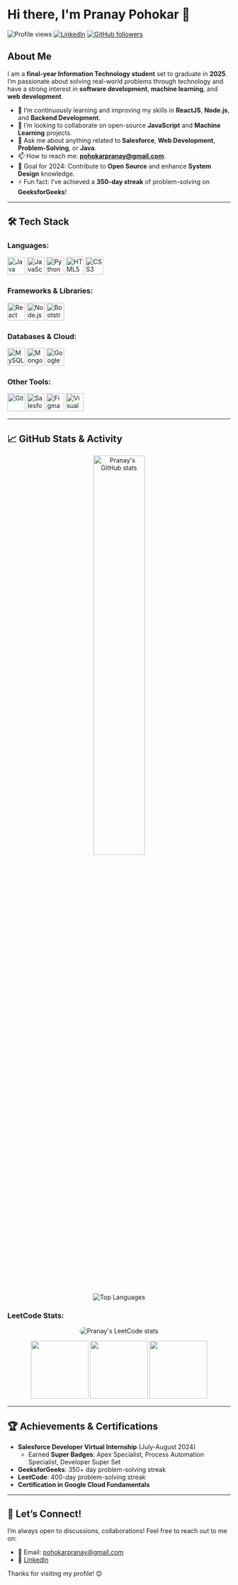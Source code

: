 # Hi there, I'm Pranay Pohokar 👋

![Profile views](https://komarev.com/ghpvc/?username=devloperpranav)
[![LinkedIn](https://img.shields.io/badge/LinkedIn-Pranay%20Pohokar-blue?logo=linkedin)](https://www.linkedin.com/in/pranay-pohokar-067937212/)
[![GitHub followers](https://img.shields.io/github/followers/devloperpranav?label=Follow&style=social)](https://github.com/devloperpranav)

## About Me
I am a **final-year Information Technology student** set to graduate in **2025**. I’m passionate about solving real-world problems through technology and have a strong interest in **software development**, **machine learning**, and **web development**.


- 🔭 I’m continuously learning and improving my skills in **ReactJS**, **Node.js**, and **Backend Development**.
- 👯 I’m looking to collaborate on open-source **JavaScript** and **Machine Learning** projects.
- 💬 Ask me about anything related to **Salesforce**, **Web Development**, **Problem-Solving**, or **Java**.
- 📫 How to reach me: **pohokarpranay@gmail.com**.
- 🎯 Goal for 2024: Contribute to **Open Source** and enhance **System Design** knowledge.
- ⚡ Fun fact: I’ve achieved a **350-day streak** of problem-solving on **GeeksforGeeks**!

---

<h2>🛠 Tech Stack</h2>

<h3>Languages:</h3>
<p align="left">
  <img src="https://cdn.jsdelivr.net/gh/devicons/devicon/icons/java/java-original.svg" alt="Java" width="40" height="40"/> 
  <img src="https://cdn.jsdelivr.net/gh/devicons/devicon/icons/javascript/javascript-original.svg" alt="JavaScript" width="40" height="40"/> 
  <img src="https://cdn.jsdelivr.net/gh/devicons/devicon/icons/python/python-original.svg" alt="Python" width="40" height="40"/> 
  <img src="https://cdn.jsdelivr.net/gh/devicons/devicon/icons/html5/html5-original.svg" alt="HTML5" width="40" height="40"/> 
  <img src="https://cdn.jsdelivr.net/gh/devicons/devicon/icons/css3/css3-original.svg" alt="CSS3" width="40" height="40"/> 
</p>

<h3>Frameworks & Libraries:</h3>
<p align="left">
  <img src="https://cdn.jsdelivr.net/gh/devicons/devicon/icons/react/react-original.svg" alt="React" width="40" height="40"/> 
  <img src="https://cdn.jsdelivr.net/gh/devicons/devicon/icons/nodejs/nodejs-original.svg" alt="Node.js" width="40" height="40"/> 
  <img src="https://cdn.jsdelivr.net/gh/devicons/devicon/icons/bootstrap/bootstrap-original.svg" alt="Bootstrap" width="40" height="40"/> 
</p>

<h3>Databases & Cloud:</h3>
<p align="left">
  <img src="https://cdn.jsdelivr.net/gh/devicons/devicon/icons/mysql/mysql-original.svg" alt="MySQL" width="40" height="40"/> 
  <img src="https://cdn.jsdelivr.net/gh/devicons/devicon/icons/mongodb/mongodb-original.svg" alt="MongoDB" width="40" height="40"/> 
  <img src="https://cdn.jsdelivr.net/gh/devicons/devicon/icons/googlecloud/googlecloud-original.svg" alt="Google Cloud" width="40" height="40"/> 
</p>

<h3>Other Tools:</h3>
<p align="left">
  <img src="https://cdn.jsdelivr.net/gh/devicons/devicon/icons/git/git-original.svg" alt="Git" width="40" height="40"/> 
  <img src="https://cdn.jsdelivr.net/gh/devicons/devicon/icons/salesforce/salesforce-original.svg" alt="Salesforce" width="40" height="40"/> 
  <img src="https://cdn.jsdelivr.net/gh/devicons/devicon/icons/figma/figma-original.svg" alt="Figma" width="40" height="40"/> 
  <img src="https://cdn.jsdelivr.net/gh/devicons/devicon/icons/vscode/vscode-original.svg" alt="Visual Studio Code" width="40" height="40"/> 
</p>


---

## 📈 GitHub Stats & Activity

<p align="center">
  <img width="48%" src="https://github-readme-stats.vercel.app/api?username=devloperpranav&show_icons=true&theme=radical" alt="Pranay's GitHub stats">
</p>

<div align="center">
    <img src="https://github-readme-stats.vercel.app/api/top-langs/?username=devloperpranav&layout=compact&theme=radical" alt="Top Languages">
</div>

### LeetCode Stats:
<p align="center">
  <img src="https://leetcard.jacoblin.cool/PranayPohokar?theme=dark&font=Abel&ext=heatmap&border=2&radius=20&animation=true&site=leetcode" alt="Pranay's LeetCode stats" style="border-radius: 15px;">
</p>
<p align="center">
  <img src="https://github.com/user-attachments/assets/db13497e-939e-4685-bf3f-0920eb4c8eee" width="130"/>  
  <img src="https://github.com/user-attachments/assets/4bf2bab6-14a0-434c-ab55-3b1f3a182774" width="130"/> 
  <img src="https://github.com/user-attachments/assets/b148ea36-a2a0-4d3c-9717-8221abdf93b2" width="130"/>
</p>

---





## 🏆 Achievements & Certifications
- **Salesforce Developer Virtual Internship** (July-August 2024)
  - Earned **Super Badges**: Apex Specialist, Process Automation Specialist, Developer Super Set
- **GeeksforGeeks**: 350+ day problem-solving streak
- **LeetCode**: 400-day problem-solving streak
- **Certification in Google Cloud Fundamentals**

---

## 💬 Let’s Connect!
I’m always open to discussions, collaborations! Feel free to reach out to me on:

- 📧 Email: pohokarpranay@gmail.com
- 💼 [LinkedIn](https://www.linkedin.com/in/pranay-pohokar-067937212/)

Thanks for visiting my profile! 😊
